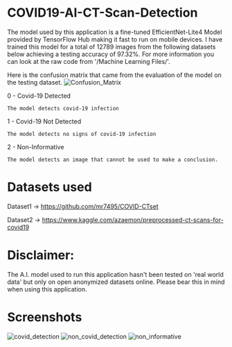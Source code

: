 # COVID19-AI-CT-Scan-Detection

The model used by this application is a fine-tuned EfficientNet-Lite4 Model provided by TensorFlow Hub making it fast to run on mobile devices. 
I have trained this model for a total of 12789 images from the following datasets below achieving a testing accuracy of 97.32%. For more information you can look at the
raw code from '/Machine Learning Files/'.

Here is the confusion matrix that came from the evaluation of the model on the testing dataset.
![Confusion_Matrix](/images/confusion_matrix.png)

0 - Covid-19 Detected


    The model detects covid-19 infection
    
1 - Covid-19 Not Detected 


    The model detects no signs of covid-19 infection
2 - Non-Informative


    The model detects an image that cannot be used to make a conclusion.


# Datasets used

Dataset1 -> https://github.com/mr7495/COVID-CTset

Dataset2 -> https://www.kaggle.com/azaemon/preprocessed-ct-scans-for-covid19

# Disclaimer:

The A.I. model used to run this application hasn't been tested on 'real world data' but only on open anonymized datasets online. Please bear this in mind when using this application.


# Screenshots
![covid_detection](/images/covid_infected.png)
![non_covid_detection](/images/covid_not_infected.png)
![non_informative](/images/not_informative.png)


